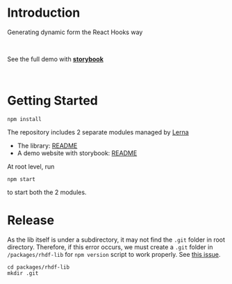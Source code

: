 # Introduction

Generating dynamic form the React Hooks way

<br/>

See the full demo with **[storybook](https://vivo87.github.io/react-hooks-dynamic-form/)**

<br/>

# Getting Started

```shell
npm install
```

The repository includes 2 separate modules managed by [Lerna](https://lernajs.io/)

- The library: [README](/packages/rhdf-lib/README.md)
- A demo website with storybook: [README](/packages/rhdf-demo/README.md)

At root level, run

```shell
npm start
```

to start both the 2 modules.

# Release

As the lib itself is under a subdirectory, it may not find the `.git` folder in root directory. Therefore, if this error occurs, we must create a `.git` folder in `/packages/rhdf-lib` for `npm version` script to work properly. See [this issue](https://github.com/npm/npm/issues/9111).

```shell
cd packages/rhdf-lib
mkdir .git
```
